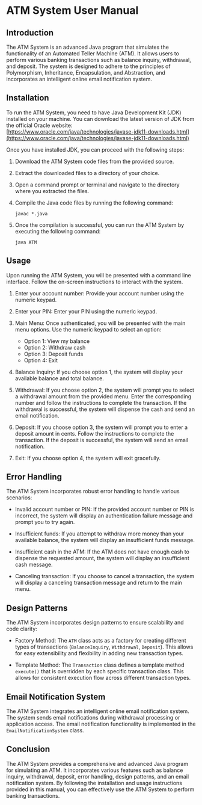 # ATM System User Manual

## Introduction

The ATM System is an advanced Java program that simulates the functionality of an Automated Teller Machine (ATM). It allows users to perform various banking transactions such as balance inquiry, withdrawal, and deposit. The system is designed to adhere to the principles of Polymorphism, Inheritance, Encapsulation, and Abstraction, and incorporates an intelligent online email notification system.

## Installation

To run the ATM System, you need to have Java Development Kit (JDK) installed on your machine. You can download the latest version of JDK from the official Oracle website: [https://www.oracle.com/java/technologies/javase-jdk11-downloads.html](https://www.oracle.com/java/technologies/javase-jdk11-downloads.html)

Once you have installed JDK, you can proceed with the following steps:

1. Download the ATM System code files from the provided source.

2. Extract the downloaded files to a directory of your choice.

3. Open a command prompt or terminal and navigate to the directory where you extracted the files.

4. Compile the Java code files by running the following command:
   ```
   javac *.java
   ```

5. Once the compilation is successful, you can run the ATM System by executing the following command:
   ```
   java ATM
   ```

## Usage

Upon running the ATM System, you will be presented with a command line interface. Follow the on-screen instructions to interact with the system.

1. Enter your account number: Provide your account number using the numeric keypad.

2. Enter your PIN: Enter your PIN using the numeric keypad.

3. Main Menu: Once authenticated, you will be presented with the main menu options. Use the numeric keypad to select an option:

   - Option 1: View my balance
   - Option 2: Withdraw cash
   - Option 3: Deposit funds
   - Option 4: Exit

4. Balance Inquiry: If you choose option 1, the system will display your available balance and total balance.

5. Withdrawal: If you choose option 2, the system will prompt you to select a withdrawal amount from the provided menu. Enter the corresponding number and follow the instructions to complete the transaction. If the withdrawal is successful, the system will dispense the cash and send an email notification.

6. Deposit: If you choose option 3, the system will prompt you to enter a deposit amount in cents. Follow the instructions to complete the transaction. If the deposit is successful, the system will send an email notification.

7. Exit: If you choose option 4, the system will exit gracefully.

## Error Handling

The ATM System incorporates robust error handling to handle various scenarios:

- Invalid account number or PIN: If the provided account number or PIN is incorrect, the system will display an authentication failure message and prompt you to try again.

- Insufficient funds: If you attempt to withdraw more money than your available balance, the system will display an insufficient funds message.

- Insufficient cash in the ATM: If the ATM does not have enough cash to dispense the requested amount, the system will display an insufficient cash message.

- Canceling transaction: If you choose to cancel a transaction, the system will display a canceling transaction message and return to the main menu.

## Design Patterns

The ATM System incorporates design patterns to ensure scalability and code clarity:

- Factory Method: The `ATM` class acts as a factory for creating different types of transactions (`BalanceInquiry`, `Withdrawal`, `Deposit`). This allows for easy extensibility and flexibility in adding new transaction types.

- Template Method: The `Transaction` class defines a template method `execute()` that is overridden by each specific transaction class. This allows for consistent execution flow across different transaction types.

## Email Notification System

The ATM System integrates an intelligent online email notification system. The system sends email notifications during withdrawal processing or application access. The email notification functionality is implemented in the `EmailNotificationSystem` class.

## Conclusion

The ATM System provides a comprehensive and advanced Java program for simulating an ATM. It incorporates various features such as balance inquiry, withdrawal, deposit, error handling, design patterns, and an email notification system. By following the installation and usage instructions provided in this manual, you can effectively use the ATM System to perform banking transactions.
